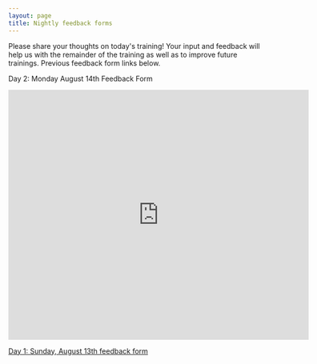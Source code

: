 ```yaml
---
layout: page
title: Nightly feedback forms
---
```

Please share your thoughts on today's training! Your input and feedback will help us with the remainder of the training as well as to improve future trainings. Previous feedback form links below.

Day 2: Monday August 14th Feedback Form
<iframe src="https://docs.google.com/forms/d/e/1FAIpQLSfsRN4B5JmoP2EHsY4qkMgx1RUMU7MWH-p_mJNnVTy0uE8RRw/viewform?embedded=true" width="600" height="500" frameborder="0" marginheight="0" marginwidth="0">Loading...</iframe>


[Day 1: Sunday, August 13th feedback form](https://docs.google.com/forms/d/e/1FAIpQLSe0wPyLstSDCrLkiU1RX11-jwQW7M3X6VoRAsyyJ_vUjIEXVA/viewform)
